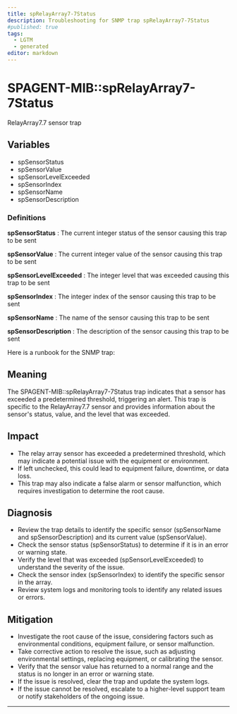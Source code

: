 ```yaml
---
title: spRelayArray7-7Status
description: Troubleshooting for SNMP trap spRelayArray7-7Status
#published: true
tags:
  - LGTM
  - generated
editor: markdown
---
```


# SPAGENT-MIB::spRelayArray7-7Status 

RelayArray7.7 sensor trap 


## Variables


  - spSensorStatus
  - spSensorValue
  - spSensorLevelExceeded
  - spSensorIndex
  - spSensorName
  - spSensorDescription 

### Definitions 


**spSensorStatus** 
: The current integer status of the sensor causing this trap to be sent 

**spSensorValue** 
: The current integer value of the sensor causing this trap to be sent 

**spSensorLevelExceeded** 
: The integer level that was exceeded causing this trap to be sent 

**spSensorIndex** 
: The integer index of the sensor causing this trap to be sent 

**spSensorName** 
: The name of the sensor causing this trap to be sent 

**spSensorDescription** 
: The description of the sensor causing this trap to be sent 


Here is a runbook for the SNMP trap:

## Meaning

The SPAGENT-MIB::spRelayArray7-7Status trap indicates that a sensor has exceeded a predetermined threshold, triggering an alert. This trap is specific to the RelayArray7.7 sensor and provides information about the sensor's status, value, and the level that was exceeded.

## Impact

* The relay array sensor has exceeded a predetermined threshold, which may indicate a potential issue with the equipment or environment.
* If left unchecked, this could lead to equipment failure, downtime, or data loss.
* This trap may also indicate a false alarm or sensor malfunction, which requires investigation to determine the root cause.

## Diagnosis

* Review the trap details to identify the specific sensor (spSensorName and spSensorDescription) and its current value (spSensorValue).
* Check the sensor status (spSensorStatus) to determine if it is in an error or warning state.
* Verify the level that was exceeded (spSensorLevelExceeded) to understand the severity of the issue.
* Check the sensor index (spSensorIndex) to identify the specific sensor in the array.
* Review system logs and monitoring tools to identify any related issues or errors.

## Mitigation

* Investigate the root cause of the issue, considering factors such as environmental conditions, equipment failure, or sensor malfunction.
* Take corrective action to resolve the issue, such as adjusting environmental settings, replacing equipment, or calibrating the sensor.
* Verify that the sensor value has returned to a normal range and the status is no longer in an error or warning state.
* If the issue is resolved, clear the trap and update the system logs.
* If the issue cannot be resolved, escalate to a higher-level support team or notify stakeholders of the ongoing issue.
---





